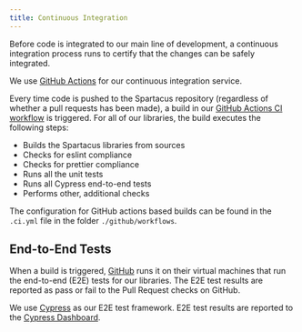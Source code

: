 ```yaml
---
title: Continuous Integration
---
```


Before code is integrated to our main line of development, a continuous integration process runs to certify that the changes can be safely integrated.

We use [GitHub Actions](https://github.com/features/actions) for our continuous integration service.

Every time code is pushed to the Spartacus repository (regardless of whether a pull requests has been made), a build in our [GitHub Actions CI workflow](https://github.com/SAP/spartacus/actions/workflows/ci.yml) is triggered. For all of our libraries, the build executes the following steps:

- Builds the Spartacus libraries from sources
- Checks for eslint compliance
- Checks for prettier compliance
- Runs all the unit tests
- Runs all Cypress end-to-end tests
- Performs other, additional checks

The configuration for GitHub actions based builds can be found in the `.ci.yml` file in the folder `./github/workflows`.

## End-to-End Tests

When a build is triggered, [GitHub](https://docs.github.com/en/actions/using-github-hosted-runners/about-github-hosted-runners) runs it on their virtual machines that run the end-to-end (E2E) tests for our libraries. The E2E test results are reported as pass or fail to the Pull Request checks on GitHub.

We use [Cypress](https://www.cypress.io/) as our E2E test framework. E2E test results are reported to the [Cypress Dashboard](https://dashboard.cypress.io/projects/k3nmep/runs).

